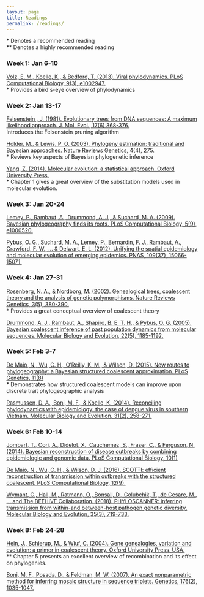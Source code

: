 ```yaml
---
layout: page
title: Readings
permalink: /readings/
---
```


\* Denotes a recommended reading <br>
\*\* Denotes a highly recommended reading


### Week 1: Jan 6-10

[Volz, E. M., Koelle, K., & Bedford, T. (2013). Viral phylodynamics. PLoS Computational Biology, 9(3), e1002947.][volz2013] <br>
\* Provides a bird's-eye overview of phylodynamics <br>

[volz2013]: <https://doi.org/10.1371/journal.pcbi.1002947>

### Week 2: Jan 13-17

[Felsenstein , J. (1981). Evolutionary trees from DNA sequences: A maximum likelihood approach. J. Mol. Evol., 17(6) 368-376.][felsenstein1981] <br>
Introduces the Felsenstein pruning algorithm <br>

[felsenstein1981]: https://link.springer.com/article/10.1007/BF01734359

[Holder, M., & Lewis, P. O. (2003). Phylogeny estimation: traditional and Bayesian approaches. Nature Reviews Genetics, 4(4), 275.][holder2003] <br>
\* Reviews key aspects of Bayesian phylogenetic inference <br>

[holder2003]: <http://cgl.bioinfo.uqam.ca/bif7001/articles/BIF7001-Phylo-NatureReviewsGenetics4a.pdf>

[Yang, Z. (2014). Molecular evolution: a statistical approach. Oxford University Press.][yang2014] <br>
\* Chapter 1 gives a great overview of the substitution models used in molecular evolution. <br>

[yang2014]: <https://catalog.lib.ncsu.edu/catalog/DUKE006146449>

### Week 3: Jan 20-24

[Lemey, P., Rambaut, A., Drummond, A. J., & Suchard, M. A. (2009). Bayesian phylogeography finds its roots. PLoS Computational Biology, 5(9), e1000520.][lemey2009] <br>

[lemey2009]: <https://doi.org/10.1371/journal.pcbi.1000520>

[Pybus, O. G., Suchard, M. A., Lemey, P., Bernardin, F. J., Rambaut, A., Crawford, F. W., ... & Delwart, E. L. (2012). Unifying the spatial epidemiology and molecular evolution of emerging epidemics. PNAS, 109(37), 15066-15071.][pybus2012] <br>

[pybus2012]: <https://doi.org/10.1073/pnas.1206598109>

### Week 4: Jan 27-31

[Rosenberg, N. A., & Nordborg, M. (2002). Genealogical trees, coalescent theory and the analysis of genetic polymorphisms. Nature Reviews Genetics, 3(5), 380-390.][rosenberg2002] <br>
\* Provides a great conceptual overview of coalescent theory <br>

[rosenberg2002]: <https://www.nature.com/articles/nrg795>

[Drummond, A. J., Rambaut, A., Shapiro, B. E. T. H., & Pybus, O. G. (2005). Bayesian coalescent inference of past population dynamics from molecular sequences. Molecular Biology and Evolution, 22(5), 1185-1192.][drummond2005] <br>

[drummond2005]: <https://academic.oup.com/mbe/article/22/5/1185/1066885>

### Week 5: Feb 3-7

[De Maio, N., Wu, C. H., O’Reilly, K. M., & Wilson, D. (2015). New routes to phylogeography: a Bayesian structured coalescent approximation. PLoS Genetics, 11(8)][demaio2015] <br>
\* Demonstrates how structured coalescent models can improve upon discrete trait phylogeographic analysis <br>

[demaio2015]: <https://doi.org/10.1371/journal.pgen.1005421>

[Rasmussen, D. A., Boni, M. F., & Koelle, K. (2014). Reconciling phylodynamics with epidemiology: the case of dengue virus in southern Vietnam. Molecular Biology and Evolution, 31(2), 258-271.][rasmussen2014]

[rasmussen2014]: <https://doi.org/10.1093/molbev/mst203>

### Week 6: Feb 10-14

[Jombart, T., Cori, A., Didelot, X., Cauchemez, S., Fraser, C., & Ferguson, N. (2014). Bayesian reconstruction of disease outbreaks by combining epidemiologic and genomic data. PLoS Computational Biology, 10(1)][jombart2014]

[jombart2014]: <https://journals.plos.org/ploscompbiol/article/file?type=printable&id=10.1371/journal.pcbi.1003457>

[De Maio, N., Wu, C. H., & Wilson, D. J. (2016). SCOTTI: efficient reconstruction of transmission within outbreaks with the structured coalescent. PLoS Computational Biology, 12(9).][demaio2016]

[demaio2016]: <https://doi.org/10.1371/journal.pcbi.1005130>

[Wymant, C., Hall, M., Ratmann, O., Bonsall, D., Golubchik, T., de Cesare, M., ... and The BEEHIVE Collaboration. (2018). PHYLOSCANNER: inferring transmission from within-and between-host pathogen genetic diversity. Molecular Biology and Evolution, 35(3), 719-733.][wymant2018]

[wymant2018]: <https://academic.oup.com/mbe/article/35/3/719/4653772>

### Week 8: Feb 24-28

[Hein, J., Schierup, M., & Wiuf, C. (2004). Gene genealogies, variation and evolution: a primer in coalescent theory. Oxford University Press, USA.][hein2004] <br>
\*\* Chapter 5 presents an excellent overview of recombination and its effect on phylogenies. <br>

[hein2004]: <https://catalog.lib.ncsu.edu/catalog/NCSU1940857>

[Boni, M. F., Posada, D., & Feldman, M. W. (2007). An exact nonparametric method for inferring mosaic structure in sequence triplets. Genetics, 176(2), 1035-1047.][boni2007] 

[boni2007]: <https://www.genetics.org/content/176/2/1035.short>


